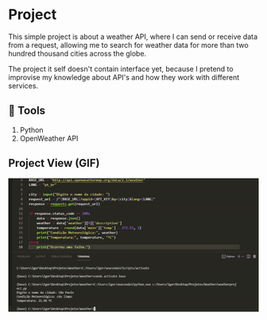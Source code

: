 # Project

This simple project is about a weather API, where I can send or receive data from a request, allowing me to search for weather data for more than two hundred thousand cities across the globe. 

The project it self doesn't contain interface yet, because I pretend to improvise my knowledge about API's and how they work with different services.

## 🧰 Tools

1. Python
2. OpenWeather API

## Project View (GIF)

![screen-gif](https://github.com/igorwsilveira/weather_api_project/blob/main/gifgit.gif)
